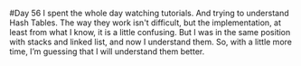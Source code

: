 #Day 56
I spent the whole day watching tutorials. And trying to understand Hash Tables.
The way they work isn't difficult, but the implementation, at least from what I know, it is a little confusing.
But I was in the same position with stacks and linked list, and now I understand them.
So, with a little more time, I’m guessing that I will understand them better.



